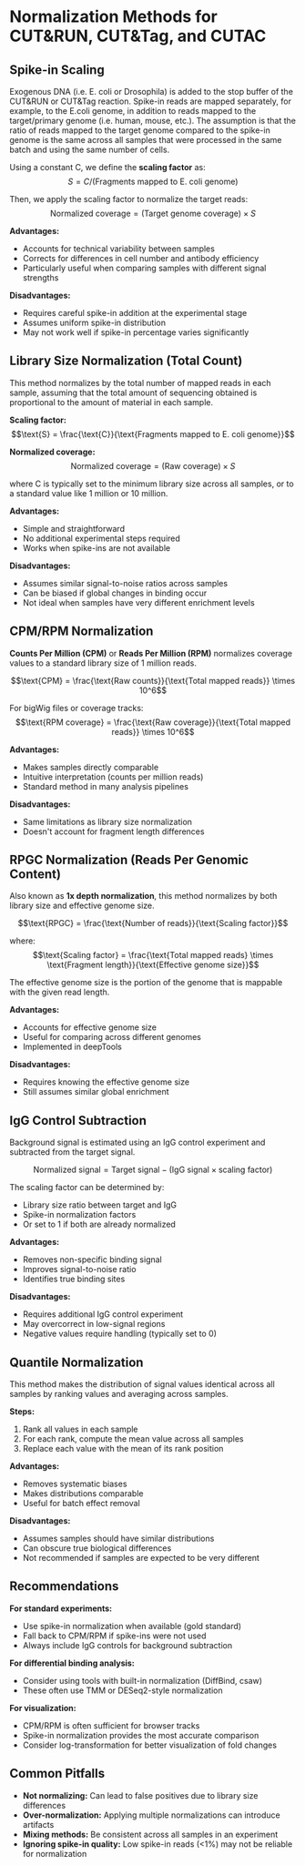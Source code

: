 # Normalization Methods for CUT&RUN, CUT&Tag, and CUTAC

## Spike-in Scaling

Exogenous DNA (i.e. E. coli or Drosophila) is added to the stop buffer of the CUT&RUN or CUT&Tag reaction. Spike-in reads are mapped separately, for example, to the E.coli genome, in addition to reads mapped to the target/primary genome (i.e. human, mouse, etc.). The assumption is that the ratio of reads mapped to the target genome compared to the spike-in genome is the same across all samples that were processed in the same batch and using the same number of cells. 

Using a constant C, we define the **scaling factor** as:
$$S = C / (\text{Fragments mapped to E. coli genome})$$

Then, we apply the scaling factor to normalize the target reads:
$$\text{Normalized coverage} = (\text{Target genome coverage}) \times S$$

**Advantages:**
- Accounts for technical variability between samples
- Corrects for differences in cell number and antibody efficiency
- Particularly useful when comparing samples with different signal strengths

**Disadvantages:**
- Requires careful spike-in addition at the experimental stage
- Assumes uniform spike-in distribution
- May not work well if spike-in percentage varies significantly

## Library Size Normalization (Total Count)

This method normalizes by the total number of mapped reads in each sample, assuming that the total amount of sequencing obtained is proportional to the amount of material in each sample.

**Scaling factor:**
$$\text{S} = \frac{\text{C}}{\text{Fragments mapped to E. coli genome}}$$

**Normalized coverage:**
$$\text{Normalized coverage} = (\text{Raw coverage}) \times S$$

where C is typically set to the minimum library size across all samples, or to a standard value like 1 million or 10 million.

**Advantages:**
- Simple and straightforward
- No additional experimental steps required
- Works when spike-ins are not available

**Disadvantages:**
- Assumes similar signal-to-noise ratios across samples
- Can be biased if global changes in binding occur
- Not ideal when samples have very different enrichment levels

## CPM/RPM Normalization

**Counts Per Million (CPM)** or **Reads Per Million (RPM)** normalizes coverage values to a standard library size of 1 million reads.

$$\text{CPM} = \frac{\text{Raw counts}}{\text{Total mapped reads}} \times 10^6$$

For bigWig files or coverage tracks:
$$\text{RPM coverage} = \frac{\text{Raw coverage}}{\text{Total mapped reads}} \times 10^6$$

**Advantages:**
- Makes samples directly comparable
- Intuitive interpretation (counts per million reads)
- Standard method in many analysis pipelines

**Disadvantages:**
- Same limitations as library size normalization
- Doesn't account for fragment length differences

## RPGC Normalization (Reads Per Genomic Content)

Also known as **1x depth normalization**, this method normalizes by both library size and effective genome size.

$$\text{RPGC} = \frac{\text{Number of reads}}{\text{Scaling factor}}$$

where:
$$\text{Scaling factor} = \frac{\text{Total mapped reads} \times \text{Fragment length}}{\text{Effective genome size}}$$

The effective genome size is the portion of the genome that is mappable with the given read length.

**Advantages:**
- Accounts for effective genome size
- Useful for comparing across different genomes
- Implemented in deepTools

**Disadvantages:**
- Requires knowing the effective genome size
- Still assumes similar global enrichment

## IgG Control Subtraction

Background signal is estimated using an IgG control experiment and subtracted from the target signal.

$$\text{Normalized signal} = \text{Target signal} - (\text{IgG signal} \times \text{scaling factor})$$

The scaling factor can be determined by:
- Library size ratio between target and IgG
- Spike-in normalization factors
- Or set to 1 if both are already normalized

**Advantages:**
- Removes non-specific binding signal
- Improves signal-to-noise ratio
- Identifies true binding sites

**Disadvantages:**
- Requires additional IgG control experiment
- May overcorrect in low-signal regions
- Negative values require handling (typically set to 0)

## Quantile Normalization

This method makes the distribution of signal values identical across all samples by ranking values and averaging across samples.

**Steps:**
1. Rank all values in each sample
2. For each rank, compute the mean value across all samples
3. Replace each value with the mean of its rank position

**Advantages:**
- Removes systematic biases
- Makes distributions comparable
- Useful for batch effect removal

**Disadvantages:**
- Assumes samples should have similar distributions
- Can obscure true biological differences
- Not recommended if samples are expected to be very different

## Recommendations

**For standard experiments:**
- Use spike-in normalization when available (gold standard)
- Fall back to CPM/RPM if spike-ins were not used
- Always include IgG controls for background subtraction

**For differential binding analysis:**
- Consider using tools with built-in normalization (DiffBind, csaw)
- These often use TMM or DESeq2-style normalization

**For visualization:**
- CPM/RPM is often sufficient for browser tracks
- Spike-in normalization provides the most accurate comparison
- Consider log-transformation for better visualization of fold changes

## Common Pitfalls

- **Not normalizing:** Can lead to false positives due to library size differences
- **Over-normalization:** Applying multiple normalizations can introduce artifacts
- **Mixing methods:** Be consistent across all samples in an experiment
- **Ignoring spike-in quality:** Low spike-in reads (<1%) may not be reliable for normalization
